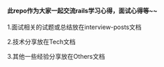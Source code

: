 
#### 此repo作为大家一起交流rails学习心得，面试心得等~~

1.面试相关的试题或总结放在interview-posts文档

2.技术分享放在Tech文档

3.其他一些经验分享放在Others文档

